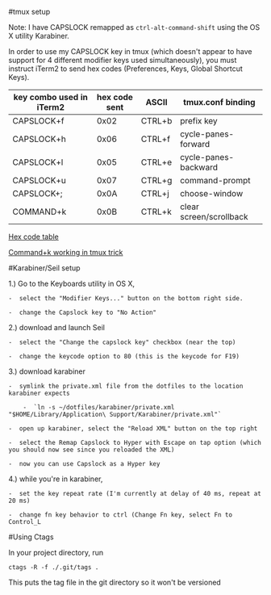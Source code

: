 #tmux setup

Note:  I have CAPSLOCK remapped as `ctrl-alt-command-shift` using the OS X utility Karabiner.  

In order to use my CAPSLOCK key in tmux (which doesn't appear to have support for 4 different modifier keys used simultaneously), you must instruct iTerm2 to send hex codes (Preferences, Keys, Global Shortcut Keys).

| key combo used in iTerm2 | hex code sent | ASCII  | tmux.conf binding         |
| ------------------------ | ------------- | ------ | --------------------------|
| CAPSLOCK+f               | 0x02          | CTRL+b | prefix key                |
| CAPSLOCK+h               | 0x06          | CTRL+f | cycle-panes-forward       |
| CAPSLOCK+l               | 0x05          | CTRL+e | cycle-panes-backward      |
| CAPSLOCK+u               | 0x07          | CTRL+g | command-prompt            |
| CAPSLOCK+;               | 0x0A          | CTRL+j | choose-window             |
| COMMAND+k                | 0x0B          | CTRL+k | clear screen/scrollback   |

[Hex code table](http://www.unix-manuals.com/refs/misc/ascii-table.html)

[Command+k working in tmux trick](https://coderwall.com/p/rkstvg/clear-pane-in-tmux)

#Karabiner/Seil setup

1.)  Go to the Keyboards utility in OS X,

    -  select the "Modifier Keys..." button on the bottom right side.

    -  change the Capslock key to "No Action"

2.)  download and launch Seil

    -  select the "Change the capslock key" checkbox (near the top)

    -  change the keycode option to 80 (this is the keycode for F19)

3.)  download karabiner

    -  symlink the private.xml file from the dotfiles to the location karabiner expects

        -  `ln -s ~/dotfiles/karabiner/private.xml "$HOME/Library/Application\ Support/Karabiner/private.xml"`

    -  open up karabiner, select the "Reload XML" button on the top right

    -  select the Remap Capslock to Hyper with Escape on tap option (which you should now see since you reloaded the XML)

    -  now you can use Capslock as a Hyper key

4.)  while you're in karabiner, 

    -  set the key repeat rate (I'm currently at delay of 40 ms, repeat at 20 ms)

    -  change fn key behavior to ctrl (Change Fn key, select Fn to Control_L


#Using Ctags

In your project directory, run

`ctags -R -f ./.git/tags .`

This puts the tag file in the git directory so it won't be versioned
